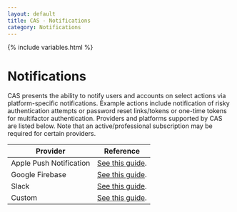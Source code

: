 ```yaml
---
layout: default
title: CAS - Notifications
category: Notifications
---
```


{% include variables.html %}

# Notifications

CAS presents the ability to notify users and accounts on select actions via platform-specific notifications. Example actions include 
notification of risky authentication attempts or password reset links/tokens or one-time tokens for multifactor authentication. Providers 
and platforms supported by CAS are listed below. Note that an active/professional subscription may be required for certain providers.

| Provider                | Reference                                                  |
|-------------------------|------------------------------------------------------------|
| Apple Push Notification | [See this guide](Notifications-Configuration-APN.html).    |
| Google Firebase         | [See this guide](Notifications-Configuration-FCM.html).    |
| Slack                   | [See this guide](Notifications-Configuration-Slack.html).  |
| Custom                  | [See this guide](Notifications-Configuration-Custom.html). |
